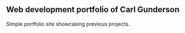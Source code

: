 ## Web development portfolio of Carl Gunderson

Simple portfolio site showcasing previous projects.
